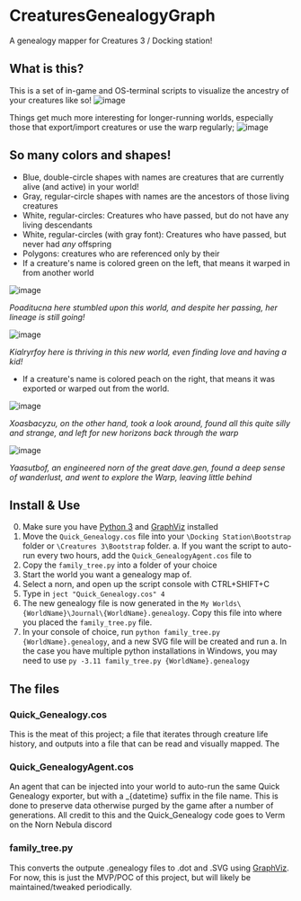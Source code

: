 # CreaturesGenealogyGraph
A genealogy mapper for Creatures 3 / Docking station! 

## What is this?

This is a set of in-game and OS-terminal scripts to visualize the ancestry of your creatures like so!
![image](https://github.com/Lopeh/CreaturesGenealogyGraph/assets/13429544/1994e536-6caa-4439-9cf9-3c327e20a480)

Things get much more interesting for longer-running worlds, especially those that export/import creatures or use the warp regularly;
![image](https://github.com/Lopeh/CreaturesGenealogyGraph/assets/13429544/540cfefd-5f49-4fdf-b251-6fc2a02ad472)

## So many colors and shapes!
* Blue, double-circle shapes with names are creatures that are currently alive (and active) in your world!
* Gray, regular-circle shapes with names are the ancestors of those living creatures
* White, regular-circles: Creatures who have passed, but do not have any living descendants
* White, regular-circles (with gray font): Creatures who have passed, but never had *any* offspring
* Polygons: creatures who are referenced only by their 
* If a creature's name is colored green on the left, that means it warped in from another world

![image](https://github.com/Lopeh/CreaturesGenealogyGraph/assets/13429544/60cbd6f8-d6ee-4f2a-a788-6760d5414312)

_Poaditucna here stumbled upon this world, and despite her passing, her lineage is still going!_


![image](https://github.com/Lopeh/CreaturesGenealogyGraph/assets/13429544/438e7e63-254d-487b-9f37-72cb99e01c99)

_Kialryrfoy here is thriving in this new world, even finding love and having a kid!_


* If a creature's name is colored peach on the right, that means it was exported or warped out from the world.

![image](https://github.com/Lopeh/CreaturesGenealogyGraph/assets/13429544/5afee3df-3cb1-4bf4-94ad-375f85e342c1)

_Xoasbacyzu, on the other hand, took a look around, found all this quite silly and strange, and left for new horizons back through the warp_

![image](https://github.com/Lopeh/CreaturesGenealogyGraph/assets/13429544/936deb01-1092-4a4d-a7c5-5f66e8755170)

_Yaasutbof, an engineered norn of the great dave.gen, found a deep sense of wanderlust, and went to explore the Warp, leaving little behind_

## Install & Use

0. Make sure you have [Python 3]([url](https://www.python.org/downloads/)) and [GraphViz]([url](https://graphviz.org/download/)) installed
1. Move the `Quick_Genealogy.cos` file into your `\Docking Station\Bootstrap` folder or `\Creatures 3\Bootstrap` folder.
   a. If you want the script to auto-run every two hours, add the `Quick_GenealogyAgent.cos` file to 
3. Copy the `family_tree.py` into a folder of your choice
4. Start the world you want a genealogy map of.
5. Select a norn, and open up the script console with CTRL+SHIFT+C
6. Type in `ject "Quick_Genealogy.cos" 4`
7. The new genealogy file is now generated in the `My Worlds\{WorldName}\Journal\{WorldName}.genealogy`. Copy this file into where you placed the `family_tree.py` file.
8. In your console of choice, run `python family_tree.py {WorldName}.genealogy`, and a new SVG file will be created and run
   a. In the case you have multiple python installations in Windows, you may need to use `py -3.11 family_tree.py {WorldName}.genealogy`

## The files

### Quick_Genealogy.cos
   This is the meat of this project; a file that iterates through creature life history, and outputs into a file that can be read and visually mapped. The 

### Quick_GenealogyAgent.cos
   An agent that can be injected into your world to auto-run the same Quick Genealogy exporter, but with a _{datetime} suffix in the file name. This is done to preserve data otherwise purged by the game after a number of generations. All credit to this and the Quick_Genealogy code goes to Verm on the Norn Nebula discord

### family_tree.py
   This converts the outpute .genealogy files to .dot and .SVG using [GraphViz]([url](https://graphviz.org/)https://graphviz.org/). For now, this is just the MVP/POC of this project, but will likely be maintained/tweaked periodically.
